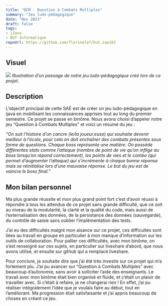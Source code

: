```yaml
---
title: "QCM - Question à Combats Multiples"
summary: "Jeu ludo-pédagogique"
date: "Nov 2023"
draft: false
tags:
- iJava
- BUT Informatique
repoUrl: https://github.com/florinelef/but.sae102
---
```

## Visuel

![](/screen_jeu_ijava.png)
*Illustration d’un passage de notre jeu ludo-pédagogique créé lors de ce projet.*

## Description

L’objectif principal de cette SAÉ est de créer un jeu ludo-pédagogique en ijava en mobilisant les connaissances apprises tout au long du premier semestre. Ce projet se passe en binôme. Nous avons choisi d’appeler notre jeu “Question à Combats Multiples” et voici un résumé du jeu : 

*“On suit l’histoire d’un cancre (le/la joueur.euse) qui souhaite devenir meilleur à l’école, pour cela on doit enchaîner des combats présentés sous forme de questions. Chaque boss représente une matière. On possède différentes stats comme l’attaque (nombre de point de vie qu’on inflige au boss lorsqu’on répond correctement), les points de vies et le combo (qui permet d’augmenter l’attaque) qui s’incrémente à chaque bonne réponse mais se réinitialise lors d’une mauvaise réponse. Le but du jeu est de vaincre le boss final.”*

## Mon bilan personnel

Ma plus grande réussite et mon plus grand point fort c’est d’avoir réussi à répondre à tous les attendus de ce projet sans grande difficulté, que ce soit au niveau de la modularité, la clarté et la qualité du code, mais aussi de l’externalisation des données, de la persistance des données (sauvegarde), du contrôle de saisie sans oublier l’implémentation des tests.

J’ai eu des difficultés malgré mon aisance sur ce projet, ces difficultés sont liées au travail en groupe en particulier à mon manque d’information sur les outils de collaboration. Pour pallier ces difficultés, avec mon binôme, on s’est renseigné sur ces sujets, en particulier sur liveshare d’abord, que nous avons utilisé, et ensuite sur github qui a remplacé liveshare.

Pour conclure, je souhaite dire que j’ai été très investie sur ce projet qui m’a fortement plu. J’ai pu avancer sur “Question à Combats Multiples” avec beaucoup d’autonomie, sans avoir à solliciter l’aide des enseignants. Le travail avec mon binôme était bien organisé et fluide, et c’était un plaisir de travailler avec. 
Si c’était à refaire, je ne changerai rien ! En effet, j’ai pu réaliser intégralement l’idée que je voulais faire au début, tout en l’améliorant. Ma progression était satisfaisante et j’ai appris beaucoup de choses en créant ce jeu.